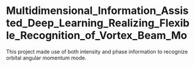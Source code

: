 # Multidimensional_Information_Assisted_Deep_Learning_Realizing_Flexible_Recognition_of_Vortex_Beam_Mo
This project made use of both intensity and phase information to recognize orbital angular momentum mode.
